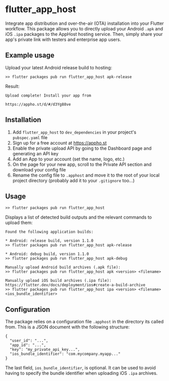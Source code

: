 # flutter_app_host

Integrate app distribution and over-the-air (OTA) installation into your Flutter workflow. This package allows you to directly upload your Android `.apk` and iOS `.ipa` packages to the AppHost hosting service. Then, simply share your app's private link with testers and enterprise app users.

## Example usage

Upload your latest Android release build to hosting:

`>> flutter packages pub run flutter_app_host apk-release`

Result:

```
Upload complete! Install your app from

https://appho.st/d/#/d3Yg88ve
```

## Installation

1. Add `flutter_app_host` to `dev_dependencies` in your project's `pubspec.yaml` file
2. Sign up for a free account at https://appho.st
3. Enable the private upload API by going to the Dashboard page and generating an API key
4. Add an App to your account (set the name, logo, etc.)
5. On the page for your new app, scroll to the Private API section and download your config file
6. Rename the config file to `.apphost` and move it to the root of your local project directory (probably add it to your `.gitignore` too...)

## Usage

`>> flutter packages pub run flutter_app_host`

Displays a list of detected build outputs and the relevant commands to upload them:

```
Found the following application builds:

* Android: release build, version 1.1.0
>> flutter packages pub run flutter_app_host apk-release

* Android: debug build, version 1.1.0
>> flutter packages pub run flutter_app_host apk-debug

Manually upload Android build archives (.apk file):
>> flutter packages pub run flutter_app_host apk <version> <filename>

Manually upload iOS build archives (.ipa file):
https://flutter.dev/docs/deployment/ios#create-a-build-archive
>> flutter packages pub run flutter_app_host ipa <version> <filename> <ios_bundle_identifier>
```

## Configuration

The package relies on a configuration file `.apphost` in the directory its called from. This is a JSON document with the following structure:

```
{
  "user_id": "...",
  "app_id": "...",
  "key": "my_private_api_key...",
  "ios_bundle_identifier": "com.mycompany.myapp..."
}
```

The last field, `ios_bundle_identifier`, is optional. It can be used to avoid having to specify the bundle identifier when uploading iOS `.ipa` archives.